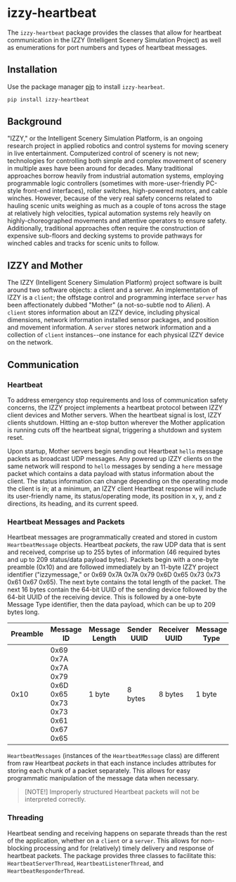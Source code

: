 # izzy-heartbeat
The `izzy-heartbeat` package provides the classes that allow for heartbeat communication in the IZZY 
(Intelligent Scenery Simulation Project) as well as enumerations for port numbers and types of heartbeat messages.

## Installation
Use the package manager [pip](https://pip.pypa.io/en/stable/) to install `izzy-hearbeat`.
```bash
pip install izzy-heartbeat
```

## Background
"IZZY," or the Intelligent Scenery Simulation Platform, is an ongoing research project in applied robotics and 
control systems for moving scenery in live entertainment. Computerized control of scenery is not new; technologies 
for controlling both simple and complex movement of scenery in multiple axes have been around for decades. Many 
traditional approaches borrow heavily from industrial automation systems, employing programmable logic controllers 
(sometimes with more-user-friendly PC-style front-end interfaces), roller switches, high-powered motors, and cable 
winches. However, because of the very real safety concerns related to hauling scenic units weighing as much as a 
couple of tons across the stage at relatively high velocities, typical automation systems rely heavily on 
highly-choreographed movements and attentive operators to ensure safety. Additionally, traditional approaches often 
require the construction of expensive sub-floors and decking systems to provide pathways for winched cables and 
tracks for scenic units to follow.

## IZZY and Mother
The IZZY (Intelligent Scenery Simulation Platform) project software is built around two software objects: a client
and a server. An implementation of IZZY is a ``client``; the offstage control and programming interface ``server`` has
been affectionately dubbed "Mother" (a not-so-subtle nod to *Alien*). A ``client`` stores information about an IZZY
device, including physical dimensions, network information installed sensor packages, and position and movement
information. A ``server`` stores network information and a collection of ``client`` instances--one instance for each
physical IZZY device on the network.

## Communication
### Heartbeat
To address emergency stop requirements and loss of communication safety concerns, the IZZY project implements a 
heartbeat protocol between IZZY client devices and Mother servers. When the heartbeat signal is lost, IZZY clients 
shutdown. Hitting an e-stop button wherever the Mother application is running cuts off the heartbeat signal, 
triggering a shutdown and system reset.

Upon startup, Mother servers begin sending out Heartbeat ``hello`` message packets as broadcast UDP messages. Any 
powered up IZZY clients on the same network will respond to ``hello`` messages by sending a ``here`` message packet 
which contains a data payload with status information about the client. The status information can change depending 
on the operating mode the client is in; at a minimum, an IZZY client Heartbeat response will include its 
user-friendly name, its status/operating mode, its position in x, y, and z directions, its heading, and its current 
speed.

### Heartbeat Messages and Packets
Heartbeat messages are programmatically created and stored in custom ``HeartbeatMessage`` objects. Heartbeat *packets*,
the raw UDP data that is sent and received, comprise up to 255 bytes of information (46 required bytes and up to 209 
status/data payload bytes). Packets begin with a one-byte preamble (0x10) and are followed immediately by an 11-byte 
IZZY project identifier ("izzymessage," or 0x69 0x7A 0x7A 0x79 0x6D 0x65 0x73 0x73 0x61 0x67 0x65). The next byte 
contains the total length of the packet. The next 16 bytes contain the 64-bit UUID of the sending device followed by 
the 64-bit UUID of the receiving device. This is followed by a one-byte Message Type identifier, then the data 
payload, which can be up to 209 bytes long.

| Preamble | Message ID                                             | Message Length | Sender UUID | Receiver UUID | Message Type | Payload     |
|----------|--------------------------------------------------------|----------------|-------------|---------------|--------------|-------------|
| 0x10     | 0x69 0x7A 0x7A 0x79 0x6D 0x65 0x73 0x73 0x61 0x67 0x65 | 1 byte         | 8 bytes     | 8 bytes       | 1 byte       | 0-209 bytes |

`HeartbeatMessages` (instances of the `HeartbeatMessage` class) are different from raw Heartbeat *packets* in that
each instance includes attributes for storing each chunk of a packet separately. This allows for easy 
programmatic manipulation of the message data when necessary.

>[NOTE!]
>Improperly structured Heartbeat packets will not be interpreted correctly.

### Threading
Heartbeat sending and receiving happens on separate threads than the rest of the application, whether on a ``client``
or a ``server``. This allows for non-blocking processing and for (relatively) timely delivery and response of
heartbeat packets. The package provides three classes to facilitate this: ``HeartbeatServerThread``,
``HeartbeatListenerThread``, and ``HeartbeatResponderThread``.